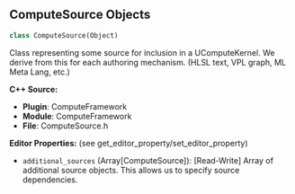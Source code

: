 ## ComputeSource Objects

```python
class ComputeSource(Object)
```

Class representing some source for inclusion in a UComputeKernel.
We derive from this for each authoring mechanism. (HLSL text, VPL graph, ML Meta Lang, etc.)

**C++ Source:**

- **Plugin**: ComputeFramework
- **Module**: ComputeFramework
- **File**: ComputeSource.h

**Editor Properties:** (see get_editor_property/set_editor_property)

- ``additional_sources`` (Array[ComputeSource]):  [Read-Write] Array of additional source objects. This allows us to specify source dependencies.

<a id="unreal.ComputeSourceFromText"></a>